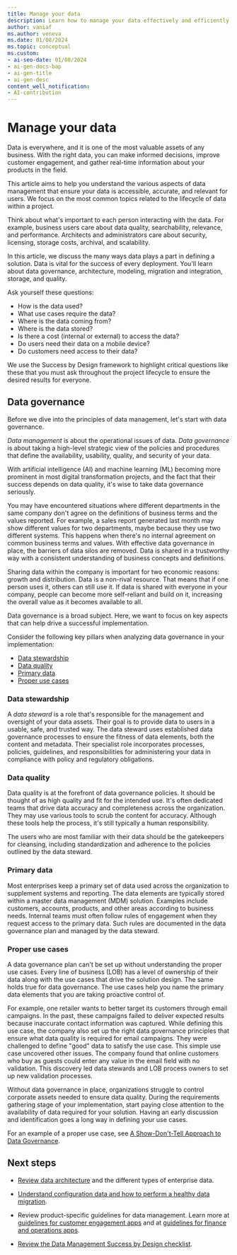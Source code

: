 ```yaml
---
title: Manage your data
description: Learn how to manage your data effectively and efficiently in Dynamics 365 implementation projects using data governance and other data aspects.
author: vaniaf
ms.author: veneva
ms.date: 01/08/2024
ms.topic: conceptual
ms.custom:
- ai-seo-date: 01/08/2024
- ai-gen-docs-bap
- ai-gen-title
- ai-gen-desc
content_well_notification:
- AI-contribution
---
```


# Manage your data

Data is everywhere, and it is one of the most valuable assets of any business. With the right data, you can make informed decisions, improve customer engagement, and gather real-time information about your products in the field.

This article aims to help you understand the various aspects of data management that ensure your data is accessible, accurate, and relevant for users. We focus on the most common topics related to the lifecycle of data within a project.

Think about what's important to each person interacting with the data. For example, business users care about data quality, searchability, relevance, and performance. Architects and administrators care about security, licensing, storage costs, archival, and scalability.

In this article, we discuss the many ways data plays a part in defining a solution. Data is vital for the success of every deployment. You'll learn about data governance, architecture, modeling, migration and integration, storage, and quality.

Ask yourself these questions:

- How is the data used?
- What use cases require the data?
- Where is the data coming from?
- Where is the data stored?
- Is there a cost (internal or external) to access the data?
- Do users need their data on a mobile device?
- Do customers need access to their data?

We use the Success by Design framework to highlight critical questions like these that you must ask throughout the project lifecycle to ensure the desired results for everyone.

## Data governance

Before we dive into the principles of data management, let's start with data governance.

*Data management* is about the operational issues of data. *Data governance* is about taking a high-level strategic view of the policies and procedures that define the availability, usability, quality, and security of your data.

With artificial intelligence (AI) and machine learning (ML) becoming more prominent in most digital transformation projects, and the fact that their success depends on data quality, it's wise to take data governance seriously.

You may have encountered situations where different departments in the same company don't agree on the definitions of business terms and the values reported. For example, a sales report generated last month may show different values for two departments, maybe because they use two different systems. This happens when there's no internal agreement on common business terms and values. With effective data governance in place, the barriers of data silos are removed. Data is shared in a trustworthy way with a consistent understanding of business concepts and definitions.

Sharing data within the company is important for two economic reasons: growth and distribution. Data is a non-rival resource. That means that if one person uses it, others can still use it. If data is shared with everyone in your company, people can become more self-reliant and build on it, increasing the overall value as it becomes available to all.

Data governance is a broad subject. Here, we want to focus on key aspects that can help drive a successful implementation.

Consider the following key pillars when analyzing data governance in your implementation:

- [Data stewardship](#data-stewardship)
- [Data quality](#data-quality)
- [Primary data](#primary-data)
- [Proper use cases](#proper-use-cases)

### Data stewardship

A *data steward* is a role that's responsible for the management and oversight of your data assets. Their goal is to provide data to users in a usable, safe, and trusted way. The data steward uses established data governance processes to ensure the fitness of data elements, both the content and metadata. Their specialist role incorporates processes, policies, guidelines, and responsibilities for administering your data in compliance with policy and regulatory obligations.

### Data quality

Data quality is at the forefront of data governance policies. It should be thought of as high quality and fit for the intended use. It's often dedicated teams that drive data accuracy and completeness across the organization. They may use various tools to scrub the content for accuracy. Although these tools help the process, it's still typically a human responsibility.

The users who are most familiar with their data should be the gatekeepers for cleansing, including standardization and adherence to the policies outlined by the data steward.

### Primary data

Most enterprises keep a primary set of data used across the organization to supplement systems and reporting. The data elements are typically stored within a master data management (MDM) solution. Examples include customers, accounts, products, and other areas according to business needs. Internal teams must often follow rules of engagement when they request access to the primary data. Such rules are documented in the data governance plan and managed by the data steward.

### Proper use cases

A data governance plan can't be set up without understanding the proper use cases. Every line of business (LOB) has a level of ownership of their data along with the use cases that drive the solution design. The same holds true for data governance. The use cases help you name the primary data elements that you are taking proactive control of.

For example, one retailer wants to better target its customers through email campaigns. In the past, these campaigns failed to deliver expected results because inaccurate contact information was captured. While defining this use case, the company also set up the right data governance principles that ensure what data quality is required for email campaigns. They were challenged to define "good" data to satisfy the use case. This simple use case uncovered other issues. The company found that online customers who buy as guests could enter any value in the email field with no validation. This discovery led data stewards and LOB process owners to set up new validation processes.

Without data governance in place, organizations struggle to control corporate assets needed to ensure data quality. During the requirements gathering stage of your implementation, start paying close attention to the availability of data required for your solution. Having an early discussion and identification goes a long way in defining your use cases.

For an example of a proper use case, see [A Show-Don't-Tell Approach to Data Governance](https://www.bcg.com/publications/2020/show-tell-approach-data-governance).

## Next steps

- [Review data architecture](data-management-architecture.md) and the different types of enterprise data.

- [Understand configuration data and how to perform a healthy data migration](data-management-configuration-data-migration.md).

- Review product-specific guidelines for data management. Learn more at [guidelines for customer engagement apps](data-management-product-specific-ce.md) and at [guidelines for finance and operations apps](data-management-product-specific-fo.md).

- [Review the Data Management Success by Design checklist](data-management-check-list.md).

<!--  EDITOR'S NOTE: The following comments are from the DIY Editor - Docs v2.

(I changed the title and description to make them more concise, specific, and engaging. I used the "how to" format to indicate that the article is instructional and added a benefit for the reader.)

(I simplified and shortened the introduction to make it more direct and reader-friendly. I used the second person to address the reader and the active voice to emphasize the actions.)

(I changed the list items to use the "how to" format and added a benefit for each item.)

(I simplified and shortened the paragraph about data governance, and added a sentence to explain the difference between data management and data governance.)

(I simplified and shortened the paragraph about data stewardship, and added a sentence to explain the role of data steward.)

(I simplified and shortened the paragraph about data quality, and added a sentence to explain the difference between data quality and data governance.)

(I simplified and shortened the paragraph about master data, and added a sentence to explain the term master data management.)

(I simplified and shortened the paragraph about proper use cases, and added a sentence to explain the link between use cases and data governance.)

(I changed the heading to "Next steps" to make it more consistent with other Microsoft articles. I also changed the list items to use the "how to" format and added a benefit for each item.)
-->
